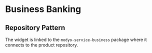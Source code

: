 # Business Banking


## Repository Pattern

The widget is linked to the `modyo-service-business` package where it connects to the product repository.